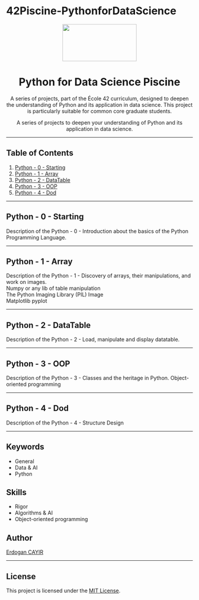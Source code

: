 # 42Piscine-PythonforDataScience
<p align="center">
  <img width="200" height="100" src="https://github.com/erdogancayir/42Piscine-PythonforDataScience/assets/94300378/9fe2eb97-2d89-48e5-a442-8ef3d01a4f52">
</p>

<h1 align="center">Python for Data Science Piscine</h1>

<p align="center">
  A series of projects, part of the École 42 curriculum, designed to deepen the understanding of Python and its application in data science. This project is particularly suitable for common core graduate students.
</p>
<p align="center">
  A series of projects to deepen your understanding of Python and its application in data science.
</p>

<hr/>

## Table of Contents

1. [Python - 0 - Starting](#python-0-starting)
2. [Python - 1 - Array](#python-1-array)
3. [Python - 2 - DataTable](#python-2-datatable)
4. [Python - 3 - OOP](#python-3-oop)
5. [Python - 4 - Dod](#python-4-dod)

<hr/>

## Python - 0 - Starting
Description of the Python - 0 -
Introduction about the basics of the Python Programming Language. 

<hr/>

## Python - 1 - Array
Description of the Python - 1 -
Discovery of arrays, their manipulations, and work on images. <br>
Numpy or any lib of table manipulation<br>
The Python Imaging Library (PIL) Image<br>
Matplotlib pyplot <Br>
<hr/>

## Python - 2 - DataTable
Description of the Python - 2 -
Load, manipulate and display datatable. 
<hr/>

## Python - 3 - OOP
Description of the Python - 3 -
Classes and the heritage in Python.  Object-oriented programming
<hr/>

## Python - 4 - Dod
Description of the Python - 4 -
Structure Design 
<hr/>

## Keywords

- General
- Data & AI
- Python

## Skills

- Rigor
- Algorithms & AI
- Object-oriented programming

## Author

<a href="https://github.com/erdogancayir">Erdogan CAYIR</a>

<hr/>

## License

This project is licensed under the [MIT License](LICENSE).
